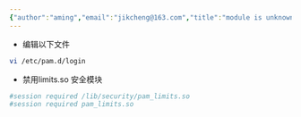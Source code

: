 ```yaml
---
{"author":"aming","email":"jikcheng@163.com","title":"module is unknown","creation_date":"2022-06-27 15:57","Last modified date":"2022-11-25 16:00","tags":"module is unknown","File Folder with relative path":"system/Doc/Linux/Linux Doc/Linux Server soft/sshd","remark":null,"other":null,"dg-publish":true,"permalink":"/system/doc/linux/linux-doc/linux-server-soft/sshd/module-is-unknown/","dgPassFrontmatter":true}
---
```



- 编辑以下文件
```bash
vi /etc/pam.d/login 
```
- 禁用limits.so 安全模块
```bash
#session required /lib/security/pam_limits.so
#session required pam_limits.so
```
